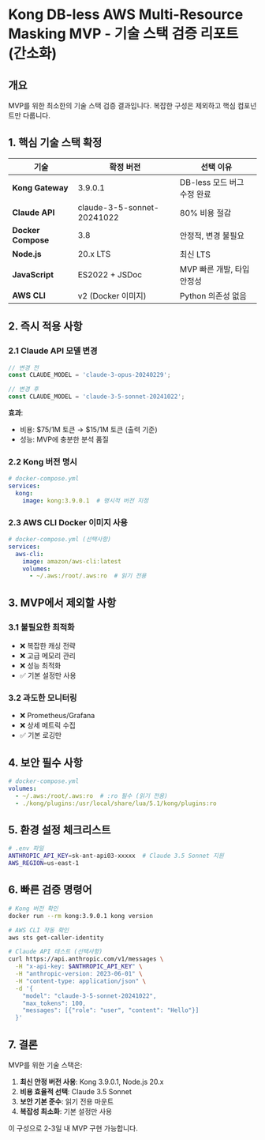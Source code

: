 # Kong DB-less AWS Multi-Resource Masking MVP - 기술 스택 검증 리포트 (간소화)

## 개요
MVP를 위한 최소한의 기술 스택 검증 결과입니다. 복잡한 구성은 제외하고 핵심 컴포넌트만 다룹니다.

## 1. 핵심 기술 스택 확정

| 기술 | 확정 버전 | 선택 이유 |
|------|-----------|-----------|
| **Kong Gateway** | 3.9.0.1 | DB-less 모드 버그 수정 완료 |
| **Claude API** | claude-3-5-sonnet-20241022 | 80% 비용 절감 |
| **Docker Compose** | 3.8 | 안정적, 변경 불필요 |
| **Node.js** | 20.x LTS | 최신 LTS |
| **JavaScript** | ES2022 + JSDoc | MVP 빠른 개발, 타입 안정성 |
| **AWS CLI** | v2 (Docker 이미지) | Python 의존성 없음 |

## 2. 즉시 적용 사항

### 2.1 Claude API 모델 변경
```javascript
// 변경 전
const CLAUDE_MODEL = 'claude-3-opus-20240229';

// 변경 후
const CLAUDE_MODEL = 'claude-3-5-sonnet-20241022';
```

**효과**: 
- 비용: $75/1M 토큰 → $15/1M 토큰 (출력 기준)
- 성능: MVP에 충분한 분석 품질

### 2.2 Kong 버전 명시
```yaml
# docker-compose.yml
services:
  kong:
    image: kong:3.9.0.1  # 명시적 버전 지정
```

### 2.3 AWS CLI Docker 이미지 사용
```yaml
# docker-compose.yml (선택사항)
services:
  aws-cli:
    image: amazon/aws-cli:latest
    volumes:
      - ~/.aws:/root/.aws:ro  # 읽기 전용
```

## 3. MVP에서 제외할 사항

### 3.1 불필요한 최적화
- ❌ 복잡한 캐싱 전략
- ❌ 고급 메모리 관리
- ❌ 성능 최적화
- ✅ 기본 설정만 사용

### 3.2 과도한 모니터링
- ❌ Prometheus/Grafana
- ❌ 상세 메트릭 수집
- ✅ 기본 로깅만

## 4. 보안 필수 사항

```yaml
# docker-compose.yml
volumes:
  - ~/.aws:/root/.aws:ro  # :ro 필수 (읽기 전용)
  - ./kong/plugins:/usr/local/share/lua/5.1/kong/plugins:ro
```

## 5. 환경 설정 체크리스트

```bash
# .env 파일
ANTHROPIC_API_KEY=sk-ant-api03-xxxxx  # Claude 3.5 Sonnet 지원
AWS_REGION=us-east-1
```

## 6. 빠른 검증 명령어

```bash
# Kong 버전 확인
docker run --rm kong:3.9.0.1 kong version

# AWS CLI 작동 확인
aws sts get-caller-identity

# Claude API 테스트 (선택사항)
curl https://api.anthropic.com/v1/messages \
  -H "x-api-key: $ANTHROPIC_API_KEY" \
  -H "anthropic-version: 2023-06-01" \
  -H "content-type: application/json" \
  -d '{
    "model": "claude-3-5-sonnet-20241022",
    "max_tokens": 100,
    "messages": [{"role": "user", "content": "Hello"}]
  }'
```

## 7. 결론

MVP를 위한 기술 스택은:
1. **최신 안정 버전 사용**: Kong 3.9.0.1, Node.js 20.x
2. **비용 효율적 선택**: Claude 3.5 Sonnet
3. **보안 기본 준수**: 읽기 전용 마운트
4. **복잡성 최소화**: 기본 설정만 사용

이 구성으로 2-3일 내 MVP 구현 가능합니다.
